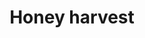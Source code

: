 ---
title: Honey harvest
layout: definition
brief: The process of removing honey supers from the hive, removing the cappings from the cells and extracting the honey from the frames.
see_also:
  - title: Smoker
    file: smoker
  - title: Honey
    file: honey
---